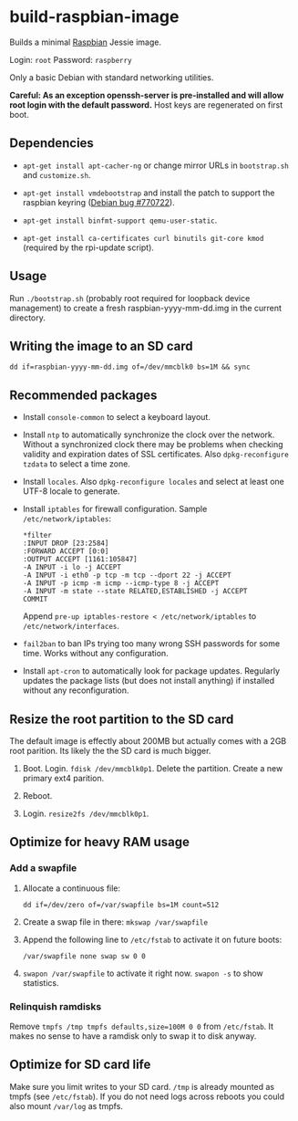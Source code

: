 build-raspbian-image
====================
Builds a minimal [Raspbian](http://raspbian.org/) Jessie image.

Login: `root`
Password: `raspberry`

Only a basic Debian with standard networking utilities.

**Careful: As an exception openssh-server is pre-installed and will allow
root login with the default password.** Host keys are regenerated on
first boot.

Dependencies
------------

 * `apt-get install apt-cacher-ng` or change mirror URLs in `bootstrap.sh`
    and `customize.sh`.

 * `apt-get install vmdebootstrap` and install the patch to support the
   raspbian keyring ([Debian bug #770722](https://bugs.debian.org/cgi-bin/bugreport.cgi?bug=770722)).

 * `apt-get install binfmt-support qemu-user-static`.

 * `apt-get install ca-certificates curl binutils git-core kmod` (required
   by the rpi-update script).

Usage
-----

Run `./bootstrap.sh` (probably root required for loopback device management)
to create a fresh raspbian-yyyy-mm-dd.img in the current directory.

Writing the image to an SD card
-------------------------------

`dd if=raspbian-yyyy-mm-dd.img of=/dev/mmcblk0 bs=1M && sync`

Recommended packages
--------------------

 * Install `console-common` to select a keyboard layout.

 * Install `ntp` to automatically synchronize the clock over the network.
   Without a synchronized clock there may be problems when checking validity
   and expiration dates of SSL certificates.  Also `dpkg-reconfigure tzdata`
   to select a time zone.

 * Install `locales`. Also `dpkg-reconfigure locales` and select at least one
   UTF-8 locale to generate.

 * Install `iptables` for firewall configuration. Sample
   `/etc/network/iptables`:

   ```
   *filter
   :INPUT DROP [23:2584]
   :FORWARD ACCEPT [0:0]
   :OUTPUT ACCEPT [1161:105847]
   -A INPUT -i lo -j ACCEPT
   -A INPUT -i eth0 -p tcp -m tcp --dport 22 -j ACCEPT
   -A INPUT -p icmp -m icmp --icmp-type 8 -j ACCEPT
   -A INPUT -m state --state RELATED,ESTABLISHED -j ACCEPT
   COMMIT
   ```

   Append `pre-up iptables-restore < /etc/network/iptables` to
   `/etc/network/interfaces`.

 * `fail2ban` to ban IPs trying too many wrong SSH passwords for some time.
   Works without any configuration.

 * Install `apt-cron` to automatically look for package updates. Regularly
   updates the package lists (but does not install anything) if installed
   without any reconfiguration.

Resize the root partition to the SD card
----------------------------------------

The default image is effectly about 200MB but actually comes with a 2GB root
parition. Its likely the the SD card is much bigger.

 1. Boot. Login. `fdisk /dev/mmcblk0p1`. Delete the partition.
    Create a new primary ext4 parition.

 2. Reboot.

 3. Login. `resize2fs /dev/mmcblk0p1`.

Optimize for heavy RAM usage
----------------------------

### Add a swapfile

 1. Allocate a continuous file:

    `dd if=/dev/zero of=/var/swapfile bs=1M count=512`

 2. Create a swap file in there: `mkswap /var/swapfile`

 3. Append the following line to `/etc/fstab` to activate it on future boots:

    `/var/swapfile none swap sw 0 0`

 4. `swapon /var/swapfile` to activate it right now. `swapon -s` to show
     statistics.

### Relinquish ramdisks

Remove `tmpfs /tmp tmpfs defaults,size=100M 0 0` from `/etc/fstab`. It makes
no sense to have a ramdisk only to swap it to disk anyway.

Optimize for SD card life
-------------------------

Make sure you limit writes to your SD card. `/tmp` is already mounted as
tmpfs (see `/etc/fstab`). If you do not need logs across reboots you could also
mount `/var/log` as tmpfs.

